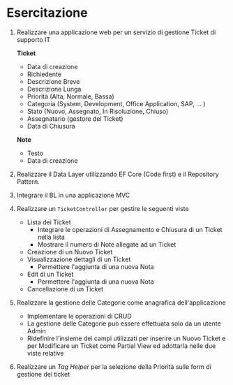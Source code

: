 # Esercitazione

1. Realizzare una applicazione web per un servizio di gestione Ticket di supporto IT

    **Ticket**
    - Data di creazione
    - Richiedente
    - Descrizione Breve
    - Descrizione Lunga
    - Priorit&agrave; (Alta, Normale, Bassa)
    - Categoria (System, Development, Office Application, SAP, ... )
    - Stato (Nuovo, Assegnato, In Risoluzione, Chiuso)
    - Assegnatario (gestore del Ticket)
    - Data di Chiusura

    **Note**
    - Testo
    - Data di creazione

2. Realizzare il Data Layer utilizzando EF Core (Code first) e il Repository Pattern.

3. Integrare il BL in una applicazione MVC

4. Realizzare un `TicketController` per gestire le seguenti viste
    - Lista dei Ticket
        - Integrare le operazioni di Assegnamento e Chiusura di un Ticket nella lista
        - Mostrare il numero di Note allegate ad un Ticket
    - Creazione di un Nuovo Ticket
    - Visualizzazione dettagli di un Ticket
        - Permettere l'aggiunta di una nuova Nota
    - Edit di un Ticket
        - Permettere l'aggiunta di una nuova Nota
    - Cancellazione di un Ticket

5. Realizzare la gestione delle Categorie come anagrafica dell'applicazione
    - Implementare le operazioni di CRUD
    - La gestione delle Categorie pu&ograve; essere effettuata solo da un utente Admin
    - Ridefinire l'insieme dei campi utilizzati per inserire un Nuovo Ticket e per Modificare un Ticket come Partial View ed adottarla nelle due viste relative

6. Realizzare un *Tag Helper* per la selezione della Priorit&agrave; sulle form di gestione dei ticket
